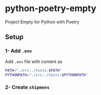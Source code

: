 # python-poetry-empty

Project Empty for Python with Poetry

## Setup

### 1- Add ```.env```

Add ```.env``` file with content as

```bash
PATH="./src:./tests:$PATH"
PYTHONPATH="./src:./tests:$PYTHONPATH"
```

### 2- Create ```shipmens```
